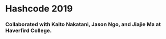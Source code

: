 # Hashcode 2019

### Collaborated with Kaito Nakatani, Jason Ngo, and Jiajie Ma at Haverfird College.

